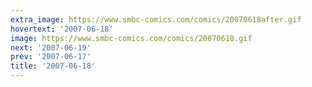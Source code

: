 ```yaml
---
extra_image: https://www.smbc-comics.com/comics/20070618after.gif
hovertext: '2007-06-18'
image: https://www.smbc-comics.com/comics/20070618.gif
next: '2007-06-19'
prev: '2007-06-17'
title: '2007-06-18'
---
```

